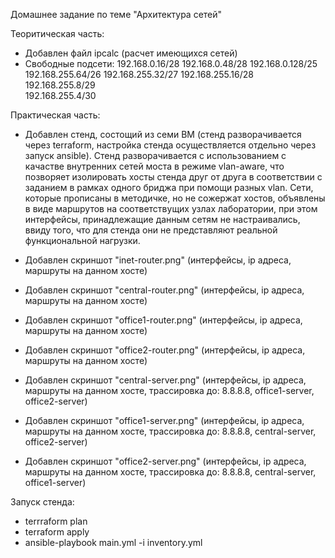 Домашнее задание по теме "Архитектура сетей" 

Теоритическая часть:

- Добавлен файл ipcalc (расчет имеющихся сетей)
- Свободные подсети:
192.168.0.16/28 
192.168.0.48/28
192.168.0.128/25
192.168.255.64/26
192.168.255.32/27
192.168.255.16/28
192.168.255.8/29  
192.168.255.4/30 




Практическая часть:

- Добавлен стенд, состощий из семи ВМ (стенд разворачивается через terraform, настройка стенда осуществляется отдельно через запуск ansible). Стенд разворачивается с использованием с качастве внутренних сетей моста в режиме vlan-aware, что позворяет изолировать хосты стенда друг от друга в соответствии с заданием в рамках одного бриджа при помощи разных vlan. Сети, которые прописаны в методичке, но не сожержат хостов, объявлены в виде маршрутов на соответствущих узлах лаборатории, при этом интерфейсы, принадлежащие данным сетям не настраивались, ввиду того, что для стенда они не представляют реальной функциональной нагрузки.  


- Добавлен скриншот "inet-router.png" (интерфейсы, ip адреса, маршруты на данном хосте)
- Добавлен скриншот "central-router.png" (интерфейсы, ip адреса, маршруты на данном хосте)
- Добавлен скриншот "office1-router.png" (интерфейсы, ip адреса, маршруты на данном хосте)
- Добавлен скриншот "office2-router.png" (интерфейсы, ip адреса, маршруты на данном хосте)
- Добавлен скриншот "central-server.png" (интерфейсы, ip адреса, маршруты на данном хосте, трассировка до: 8.8.8.8, office1-server, office2-server)
- Добавлен скриншот "office1-server.png" (интерфейсы, ip адреса, маршруты на данном хосте, трассировка до: 8.8.8.8, central-server, office2-server)
- Добавлен скриншот "office2-server.png" (интерфейсы, ip адреса, маршруты на данном хосте, трассировка до: 8.8.8.8, central-server, office1-server)


Запуск стенда:
- terrraform plan
- terraform apply
- ansible-playbook main.yml -i inventory.yml